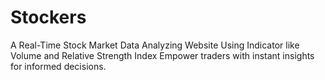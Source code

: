 # Stockers 
A Real-Time Stock Market Data Analyzing Website Using Indicator like Volume and Relative Strength Index
Empower traders with instant insights for informed decisions.
